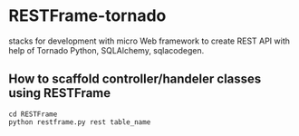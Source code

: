 # RESTFrame-tornado
stacks for development with micro Web framework to create REST API with help of Tornado Python, SQLAlchemy, sqlacodegen.
## How to scaffold controller/handeler classes using RESTFrame
```
cd RESTFrame
python restframe.py rest table_name
```
